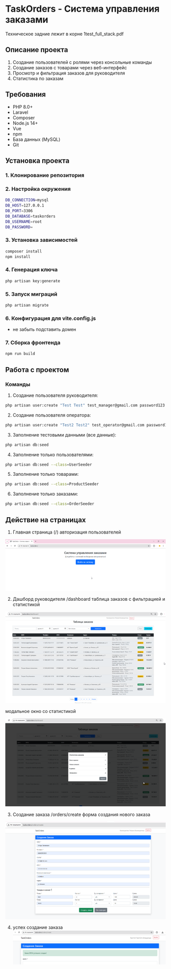 # TaskOrders - Система управления заказами
Техническое задние лежит в корне 1test_full_stack.pdf

## Описание проекта
1) Создание пользователей с ролями через консольные команды
2) Создание заказов с товарами через веб-интерфейс
3) Просмотр и фильтрация заказов для руководителя
4) Статистика по заказам

## Требования
- PHP 8.0+
- Laravel
- Composer
- Node.js 14+
- Vue
- npm
- База данных (MySQL)
- Git

## Установка проекта

### 1. Клонирование репозитория

### 2. Настройка окружения
```bash
DB_CONNECTION=mysql
DB_HOST=127.0.0.1
DB_PORT=3306
DB_DATABASE=taskorders
DB_USERNAME=root
DB_PASSWORD=
```

### 3. Установка зависимостей
```bash
composer install
npm install
```

### 4. Генерация ключа
```bash
php artisan key:generate
```

### 5. Запуск миграций
```bash
php artisan migrate
```

### 6. Конфигурация для vite.config.js
- не забыть подставить домен

### 7. Сборка фронтенда
```bash
npm run build
```

## Работа с проектом
### Команды

1) Создание пользователя руководителя:
```bash
php artisan user:create "Test Test" test_manager@gmail.com password123 --role=manager
```

2) Создание пользователя оператора:
```bash
php artisan user:create "Test2 Test2" test_operator@gmail.com password123 --role=operator
```

3) Заполнение тестовыми данными (все данные):

```bash
php artisan db:seed
```
4) Заполнение только пользователями:

```bash
php artisan db:seed --class=UserSeeder
```

5) Заполнение только товарами:

```bash
php artisan db:seed --class=ProductSeeder
```

6) Заполнение только заказами:

```bash
php artisan db:seed --class=OrderSeeder
```


## Действие на страницах
1) Главная страница (/)  авторизация пользователей

![alt text](image.png)

2) Дашборд руководителя /dashboard таблица заказов с фильтрацией и статистикой

![alt text](image-1.png)

модальное окно со статистикой

![alt text](image-2.png)

3) Создание заказа /orders/create форма создания нового заказа

![alt text](image-3.png)

4) успех создание заказа
![alt text](image-4.png)


